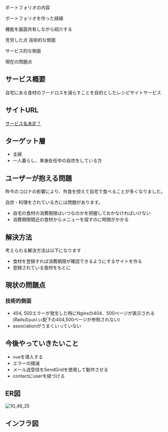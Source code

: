 <!--
# README

## 初期動作環境構築

git clone後に下記コマンドを実行すれば動作確認できると思います。<br />

yarn・jQueryなどのfrontendはほぼ初心者ですのでコマンドの抜け等がありましたら申し訳ありません。<br>

```bash
docker-compose build;
docker-compose run web rails db:create;
docker-compose run web rails db:migrate;
# 初期データ作成(seed_fuを使用)
docker-compose run web rails db:seed_fu;
docker-compose run web rails db:seed_fu;
docker-compose up -d && docker attach app_for_job_change_web_1;
```

```bash
git clone ;
docker-compose build;

docker-compose run --rm web bundle install;
docker-compose run --rm web bundle update;
docker-compose run --rm web bin/yarn install;
docker-compose run --rm web rails db:create;
docker-compose run --rm web rails db:migrate;

# 既存DBからデータを db/afixtures/ にバックアップ
docker-compose run --rm web rails seed_fu_gen:all;
# 投入用のseedデータを作成
docker-compose run --rm web rails seed_fu_all_datas:all;
# seedデータの main_imageカラムの設定を変更
docw rails change_properties_to_adapt_seed_data:all;
# データをseedする
docker-compose run --rm web rails db:seed_fu;
```

## 問題点
- 問題点リスト
  - [0.問題点リスト · Issue #40 · toshi-ue/app_for_job_change](https://github.com/toshi-ue/app_for_job_change/issues/40)
    - 優先(動作しないため作業を進めることができない)

- 質問リスト
  - [0.調査リスト · Issue #55 · toshi-ue/app_for_job_change](https://github.com/toshi-ue/app_for_job_change/issues/55)

現状としては以上になります。
よろしくお願いいたします。

This README would normally document whatever steps are necessary to get the
application up and running.

Things you may want to cover:

* Ruby version

* System dependencies

* Configuration

* Database creation

* Database initialization

* How to run the test suite

* Services (job queues, cache servers, search engines, etc.)

* Deployment instructions

* ...


## 参考にしたサイト
### HTML・CSS
- カード画像を中央の位置でトリミング
  - [1行追加でOK！CSSだけで画像をトリミングできる「object-fit」プロパティー | Webクリエイターボックス](https://www.webcreatorbox.com/tech/object-fit)

### 機能
- 関連レコードのカウントをDBに保存する
  - 
- 画像スライダー機能
  - [swiper/API.md at Swiper5 · nolimits4web/swiper](https://github.com/nolimits4web/swiper/blob/Swiper5/API.md)
  - [レスポンシブ対応でjQuery不要の高機能スライダー「Swiper」 | Will Style Inc.｜神戸にあるウェブ制作会社](https://www.willstyle.co.jp/blog/724/)
  - [Swiper.jsの使い方「レスポンシブ等の具体例」とオプション解説](https://stand-4u.com/web/javascript/swiper.html#%EF%BC%91%E7%94%BB%E9%9D%A2%E3%81%AB%E8%A4%87%E6%95%B0%E6%9E%9A%E8%A1%A8%E7%A4%BA%E3%81%99%E3%82%8B%E3%82%AB%E3%83%AB%E3%83%BC%E3%82%BB%E3%83%AB%E3%82%BF%E3%82%A4%E3%83%97%E3%81%AB%E3%81%99%E3%82%8B%E6%96%B9%E6%B3%95)
  - [Swiperのオプションを一覧でご紹介します | WEBコーダーBLOG](https://coder-memo.com/swiper-option/)
  - [【Swiper.js】複数のスライダーを同じページに設置する方法｜KaitoTakase｜note](https://note.com/kaito_takase/n/n0c26570be394)
  - [スライダープラグイン Swiper（v5）の使い方 / Web Design Leaves](https://www.webdesignleaves.com/pr/plugins/swiper_js.html)
  - [【JavaScript】スライダープラグイン「swiper.js」で同じオプション設定のスライダーを同一ページで複数設置する | 何もないけどヨロシク。](https://nanimonaikedo.jp/markup/1682/)
  - [【Rails5】「Swiper」を使ってスライダー、カルーセルを作る方法 - Qiita](https://qiita.com/emincoring/items/18d07d0aec5d9836227c)
- タグ機能
  - [mbleigh/acts-as-taggable-on: A tagging plugin for Rails applications that allows for custom tagging along dynamic contexts.](https://github.com/mbleigh/acts-as-taggable-on)
  - [erb - How to count the amount of times a tag has been used with ActsAsTaggableOn rails - Stack Overflow](https://stackoverflow.com/questions/38530218/how-to-count-the-amount-of-times-a-tag-has-been-used-with-actsastaggableon-rails)
- 補完機能
  - [【JavaScript】Select2でプルダウンをおしゃれにする【ライブラリ】 - Qiita](https://qiita.com/mtanabe/items/c324a2d4a8de8d1595e4)
-->
ポートフォリオの内容

ポートフォリオを作った経緯

機能を画面共有しながら紹介する


苦労した点
技術的な側面

サービス的な側面

現在の問題点



## サービス概要

自宅にある食材のフードロスを減らすことを目的としたレシピサイトサービス

## サイトURL
[サービス名未定？](https://nowastefood.tk/)


## ターゲット層

- 主婦
- 一人暮らし、単身赴任中の自炊をしている方

## ユーザーが抱える問題

昨今のコロナの影響により、外食を控えて自宅で食べることが多くなりました。<br>
<!-- 料理をする際にはまず自宅にある食材を消費することを前提に考えますが、 -->
自炊・料理をされている方には問題があります。
- 自宅の食材の消費期限はいつなのかを把握しておかなければいけない
- 消費期限間近の食材からメニューを探すのに時間がかかる

## 解決方法
考えられる解決方法は以下になります

- 食材を登録すれば消費期限が確認できるようにするサイトを作る
- 登録されている食材をもとに

## 現状の問題点
### 技術的側面

- 404, 500エラーが発生した時にNginxの404、500ページが表示される(Railsの`public`配下の404,500ページが参照されない)
- associationがうまくいっていない

## 今後やっていきたいこと

- vueを導入する
- エラーの撲滅
- メール送受信をSendGridを使用して動作させる
- contactにuserを紐づける

## ER図
![10_46_25](https://user-images.githubusercontent.com/46378023/138380342-abc2fb89-fd3c-4068-b4de-3dcdf42dad0b.jpg)

## インフラ図
